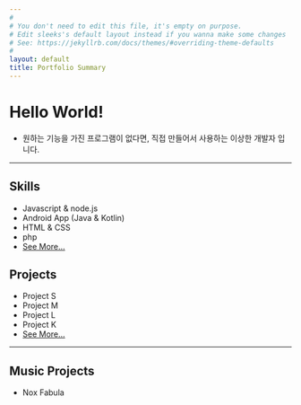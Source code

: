 ```yaml
---
#
# You don't need to edit this file, it's empty on purpose.
# Edit sleeks's default layout instead if you wanna make some changes
# See: https://jekyllrb.com/docs/themes/#overriding-theme-defaults
#
layout: default
title: Portfolio Summary
---
```


# Hello World!
* 원하는 기능을 가진 프로그램이 없다면, 직접 만들어서 사용하는 이상한 개발자 입니다.

***

<!--SPLIT_POINT-->

## Skills
* Javascript & node.js
* Android App (Java & Kotlin)
* HTML & CSS
* php
* [See More...]({{site.baseurl}}/skills)

<!--SPLIT_POINT-->

## Projects
* Project S
* Project M
* Project L
* Project K
* [See More...]({{site.baseurl}}/projects)

<!--SPLIT_POINT-->

***

## Music Projects
* Nox Fabula